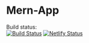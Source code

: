 # Mern-App
Build status:  
[![Build Status](https://travis-ci.org/ToiDiCodeDaoSampleCode/travis-sample.svg?branch=master)](https://travis-ci.org/ToiDiCodeDaoSampleCode/travis-sample)
[![Netlify Status](https://api.netlify.com/api/v1/badges/f1ef77c5-621d-468a-8552-c33e74550a38/deploy-status)](https://app.netlify.com/sites/gracious-galileo-1eaa63/deploys)
